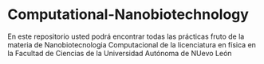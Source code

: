 # Computational-Nanobiotechnology
En este repositorio usted podrá encontrar todas las prácticas fruto de la materia de Nanobiotecnologia Computacional de la licenciatura en física en la Facultad de Ciencias de la Universidad Autónoma de NUevo León

